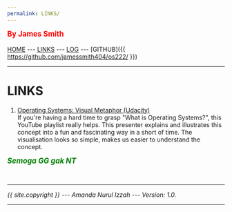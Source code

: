 ```yaml
---
permalink: LINKS/
---
```

<span style="color:red; font-weight:bold; font-size:larger;">By James Smith</span>
<br><br>
[HOME](.) ---
[LINKS](https://jamessmith404.github.io/os222/LINKS/) ---
[LOG](TXT/mylog.txt) ---
[GITHUB]({{ https://github.com/jamessmith404/os222/ }})
<br>
<hr>

# LINKS


1. [Operating Systems: Visual Metaphor (Udacity)](https://www.youtube.com/playlist?list=PLqoiDr4YpRdm_nzFhCDuj74P8ul5z7SdO)<br>
If you're having a hard time to grasp "What is Operating Systems?", this YouTube playlist really helps. This presenter explains and illustrates this concept into a fun and fascinating way in a short of time. The visualisation looks so simple, makes us easier to understand the concept.


<span style="color:green; font-weight:bold; font-size:larger;"><i>Semoga GG gak NT<i>

<br>
<hr>
{{ site.copyright }} --- Amanda Nurul Izzah --- Version: 1.0.
<hr>
<br>

